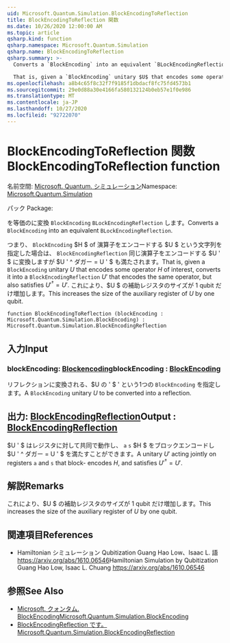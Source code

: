 ```yaml
---
uid: Microsoft.Quantum.Simulation.BlockEncodingToReflection
title: BlockEncodingToReflection 関数
ms.date: 10/26/2020 12:00:00 AM
ms.topic: article
qsharp.kind: function
qsharp.namespace: Microsoft.Quantum.Simulation
qsharp.name: BlockEncodingToReflection
qsharp.summary: >-
  Converts a `BlockEncoding` into an equivalent `BLockEncodingReflection`.

  That is, given a `BlockEncoding` unitary $U$ that encodes some operator $H$ of interest, converts it into a `BlockEncodingReflection` $U'$ that encodes the same operator, but also satisfies $U'^\dagger = U'$. This increases the size of the auxiliary register of $U$ by one qubit.
ms.openlocfilehash: a8b4c65f8c32f7f9185f1dbdacf8fc75fd4573b1
ms.sourcegitcommit: 29e0d88a30e4166fa580132124b0eb57e1f0e986
ms.translationtype: MT
ms.contentlocale: ja-JP
ms.lasthandoff: 10/27/2020
ms.locfileid: "92722070"
---
```

# <a name="blockencodingtoreflection-function"></a><span data-ttu-id="bbd26-102">BlockEncodingToReflection 関数</span><span class="sxs-lookup"><span data-stu-id="bbd26-102">BlockEncodingToReflection function</span></span>

<span data-ttu-id="bbd26-103">名前空間: [Microsoft. Quantum. シミュレーション](xref:Microsoft.Quantum.Simulation)</span><span class="sxs-lookup"><span data-stu-id="bbd26-103">Namespace: [Microsoft.Quantum.Simulation](xref:Microsoft.Quantum.Simulation)</span></span>

<span data-ttu-id="bbd26-104">パック [](https://nuget.org/packages/)</span><span class="sxs-lookup"><span data-stu-id="bbd26-104">Package: [](https://nuget.org/packages/)</span></span>


<span data-ttu-id="bbd26-105">を等価のに変換 `BlockEncoding` `BLockEncodingReflection` します。</span><span class="sxs-lookup"><span data-stu-id="bbd26-105">Converts a `BlockEncoding` into an equivalent `BLockEncodingReflection`.</span></span>

<span data-ttu-id="bbd26-106">つまり、 `BlockEncoding` $H $ of 演算子をエンコードする $U $ という文字列を指定した場合は、 `BlockEncodingReflection` 同じ演算子をエンコードする $U ' $ に変換しますが $U ' ^ ダガー = U ' $ も満たされます。</span><span class="sxs-lookup"><span data-stu-id="bbd26-106">That is, given a `BlockEncoding` unitary $U$ that encodes some operator $H$ of interest, converts it into a `BlockEncodingReflection` $U'$ that encodes the same operator, but also satisfies $U'^\dagger = U'$.</span></span>
<span data-ttu-id="bbd26-107">これにより、$U $ の補助レジスタのサイズが 1 qubit だけ増加します。</span><span class="sxs-lookup"><span data-stu-id="bbd26-107">This increases the size of the auxiliary register of $U$ by one qubit.</span></span>

```qsharp
function BlockEncodingToReflection (blockEncoding : Microsoft.Quantum.Simulation.BlockEncoding) : Microsoft.Quantum.Simulation.BlockEncodingReflection
```


## <a name="input"></a><span data-ttu-id="bbd26-108">入力</span><span class="sxs-lookup"><span data-stu-id="bbd26-108">Input</span></span>

### <a name="blockencoding--blockencoding"></a><span data-ttu-id="bbd26-109">blockEncoding: [Blockencoding](xref:Microsoft.Quantum.Simulation.BlockEncoding)</span><span class="sxs-lookup"><span data-stu-id="bbd26-109">blockEncoding : [BlockEncoding](xref:Microsoft.Quantum.Simulation.BlockEncoding)</span></span>

<span data-ttu-id="bbd26-110">リフレクションに変換される、$U の ' $ ' という1つの `BlockEncoding` を指定します。</span><span class="sxs-lookup"><span data-stu-id="bbd26-110">A `BlockEncoding` unitary $U$ to be converted into a reflection.</span></span>



## <a name="output--blockencodingreflection"></a><span data-ttu-id="bbd26-111">出力: [BlockEncodingReflection](xref:Microsoft.Quantum.Simulation.BlockEncodingReflection)</span><span class="sxs-lookup"><span data-stu-id="bbd26-111">Output : [BlockEncodingReflection](xref:Microsoft.Quantum.Simulation.BlockEncodingReflection)</span></span>

<span data-ttu-id="bbd26-112">$U ' $ はレジスタに対して共同で動作し、 `a` `s` $H $ をブロックエンコードし $U ' ^ ダガー = U ' $ を満たすことができます。</span><span class="sxs-lookup"><span data-stu-id="bbd26-112">A unitary $U'$ acting jointly on registers `a` and `s` that block- encodes $H$, and satisfies $U'^\dagger = U'$.</span></span>

## <a name="remarks"></a><span data-ttu-id="bbd26-113">解説</span><span class="sxs-lookup"><span data-stu-id="bbd26-113">Remarks</span></span>

<span data-ttu-id="bbd26-114">これにより、$U $ の補助レジスタのサイズが 1 qubit だけ増加します。</span><span class="sxs-lookup"><span data-stu-id="bbd26-114">This increases the size of the auxiliary register of $U$ by one qubit.</span></span>

## <a name="references"></a><span data-ttu-id="bbd26-115">関連項目</span><span class="sxs-lookup"><span data-stu-id="bbd26-115">References</span></span>

- <span data-ttu-id="bbd26-116">Hamiltonian シミュレーション Qubitization Guang Hao Low、Isaac L. 語 https://arxiv.org/abs/1610.06546</span><span class="sxs-lookup"><span data-stu-id="bbd26-116">Hamiltonian Simulation by Qubitization Guang Hao Low, Isaac L. Chuang https://arxiv.org/abs/1610.06546</span></span>

## <a name="see-also"></a><span data-ttu-id="bbd26-117">参照</span><span class="sxs-lookup"><span data-stu-id="bbd26-117">See Also</span></span>

- [<span data-ttu-id="bbd26-118">Microsoft. クォンタム. BlockEncoding</span><span class="sxs-lookup"><span data-stu-id="bbd26-118">Microsoft.Quantum.Simulation.BlockEncoding</span></span>](xref:Microsoft.Quantum.Simulation.BlockEncoding)
- [<span data-ttu-id="bbd26-119">BlockEncodingReflection です。</span><span class="sxs-lookup"><span data-stu-id="bbd26-119">Microsoft.Quantum.Simulation.BlockEncodingReflection</span></span>](xref:Microsoft.Quantum.Simulation.BlockEncodingReflection)
